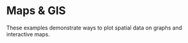 Maps & GIS
==========
These examples demonstrate ways to plot spatial data on graphs
and interactive maps.

